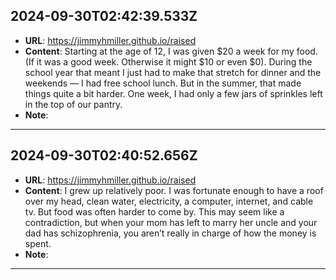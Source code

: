 
  ## 2024-09-30T02:42:39.533Z
  
  - **URL**: https://jimmyhmiller.github.io/raised
  - **Content**: Starting at the age of 12, I was given $20 a week for my food. (If it was a good week. Otherwise it might $10 or even $0). During the school year that meant I just had to make that stretch for dinner and the weekends — I had free school lunch. But in the summer, that made things quite a bit harder. One week, I had only a few jars of sprinkles left in the top of our pantry.
  - **Note**: 
  
  ---
  
  ## 2024-09-30T02:40:52.656Z
  
  - **URL**: https://jimmyhmiller.github.io/raised
  - **Content**: I grew up relatively poor. I was fortunate enough to have a roof over my head, clean water, electricity, a computer, internet, and cable tv. But food was often harder to come by. This may seem like a contradiction, but when your mom has left to marry her uncle and your dad has schizophrenia, you aren’t really in charge of how the money is spent.
  - **Note**: 
  
  ---
  